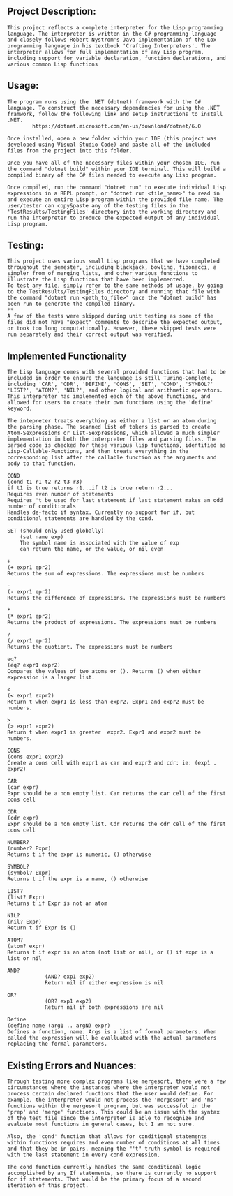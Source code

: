 ## Project Description:

    This project reflects a complete interpreter for the Lisp programming language. The interpreter is written in the C# programming language and closely follows Robert Nystrom's Java implementation of the Lox programming language in his textbook 'Crafting Interpreters'. The interpreter allows for full implementation of any Lisp program, including support for variable declaration, function declarations, and various common Lisp functions

## Usage:

    The program runs using the .NET (dotnet) framework with the C# language. To construct the necessary dependencies for using the .NET framwork, follow the following link and setup instructions to install .NET. 
            https://dotnet.microsoft.com/en-us/download/dotnet/6.0

    Once installed, open a new folder within your IDE (this project was developed using Visual Studio Code) and paste all of the included files from the project into this folder. 
    
    Once you have all of the necessary files within your chosen IDE, run the command "dotnet build" within your IDE terminal. This will build a compiled binary of the C# files needed to execute any Lisp program. 

    Once compiled, run the command "dotnet run" to execute individual Lisp expressions in a REPL prompt, or "dotnet run <file_name>" to read in and execute an entire Lisp program within the provided file name. The user/tester can copy&paste any of the testing files in the 'TestResults/TestingFiles' directory into the working directory and run the interpreter to produce the expected output of any individual Lisp program.

## Testing:

    This project uses various small Lisp programs that we have completed throughout the semester, including blackjack, bowling, fibonacci, a simpler from of merging lists, and other various functions to illustrate the Lisp functions that have been implemented. 
    To test any file, simply refer to the same methods of usage, by going to the TestResults/TestingFiles directory and running that file with the command "dotnet run <path_to_file>" once the "dotnet build" has been run to generate the compiled binary. 
    **
    A few of the tests were skipped during unit testing as some of the files did not have "expect" comments to describe the expected output, or took too long computationally. However, these skipped tests were run separately and their correct output was verified.

## Implemented Functionality
    
    The Lisp language comes with several provided functions that had to be included in order to ensure the language is still Turing-Complete, including 'CAR', 'CDR', 'DEFINE', 'CONS', 'SET', 'COND', 'SYMBOL?' 'LIST?', 'ATOM?', 'NIL?', and other logical and arithmetic operators. This interpreter has implemented each of the above functions, and allowed for users to create their own functions using the 'define' keyword.  
    
    The intepreter treats everything as either a list or an atom during the parsing phase. The scanned list of tokens is parsed to create Atom-Sexpressions or List-Sexpressions, which allowed a much simpler implementation in both the interpreter files and parsing files. The parsed code is checked for these various lisp functions, identified as Lisp-Callable-Functions, and then treats everything in the corresponding list after the callable function as the arguments and body to that function. 

    COND 
    (cond t1 r1 t2 r2 t3 r3)
    if t1 is true returns r1...if t2 is true return r2...
    Requires even number of statements
    Requires 't be used for last statement if last statement makes an odd number of conditionals
    Handles de-facto if syntax. Currently no support for if, but conditional statements are handled by the cond. 

    SET (should only used globally)
        (set name exp)
        The symbol name is associated with the value of exp
        can return the name, or the value, or nil even

    +
    (+ expr1 epr2)
    Returns the sum of expressions. The expressions must be numbers

    -
    (- expr1 epr2)
    Returns the difference of expressions. The expressions must be numbers

    *
    (* expr1 epr2)
    Returns the product of expressions. The expressions must be numbers

    /
    (/ expr1 epr2)
    Returns the quotient. The expressions must be numbers

    eq?
    (eq? expr1 expr2)
    Compares the values of two atoms or (). Returns () when either expression is a larger list.

    < 
    (< expr1 expr2)
    Return t when expr1 is less than expr2. Expr1 and expr2 must be numbers.

    > 
    (> expr1 expr2)
    Return t when expr1 is greater  expr2. Expr1 and expr2 must be numbers.

    CONS
    (cons expr1 expr2)
    Create a cons cell with expr1 as car and expr2 and cdr: ie: (exp1 . expr2)

    CAR
    (car expr)
    Expr should be a non empty list. Car returns the car cell of the first cons cell

    CDR
    (cdr expr)
    Expr should be a non empty list. Cdr returns the cdr cell of the first cons cell

    NUMBER?
    (number? Expr)
    Returns t if the expr is numeric, () otherwise

    SYMBOL?
    (symbol? Expr)
    Returns t if the expr is a name, () otherwise

    LIST?
    (list? Expr)
    Returns t if Expr is not an atom

    NIL?
    (nil? Expr)
    Return t if Expr is ()

    ATOM?
    (atom? expr)
    Returns t if expr is an atom (not list or nil), or () if expr is a list or nil

    AND?
                (AND? exp1 exp2)
                Return nil if either expression is nil

    OR?
                (OR? exp1 exp2)
                Return nil if both expressions are nil
    
    Define
    (define name (arg1 .. argN) expr)
    Defines a function, name. Args is a list of formal parameters. When called the expression will be evalluated with the actual parameters replacing the formal parameters.


## Existing Errors and Nuances:
    Through testing more complex programs like mergesort, there were a few circumstances where the instances where the interpreter would not process certain declared functions that the user would define. For example, the interpreter would not process the 'mergesort' and 'ms' functions within the mergesort program, but was successful in the 'prep' and 'merge' functions. This could be an issue with the syntax of the test file since the interpreter is able to recognize and evaluate most functions in general cases, but I am not sure. 

    Also, the 'cond' function that allows for conditional statements within functions requires and even number of conditions at all times and that they be in pairs, meaning the "'t" truth symbol is required with the last statement in every cond expression.

    The cond function currently handles the same conditional logic accomplished by any If statements, so there is currently no support for if statements. That would be the primary focus of a second iteration of this project. 
